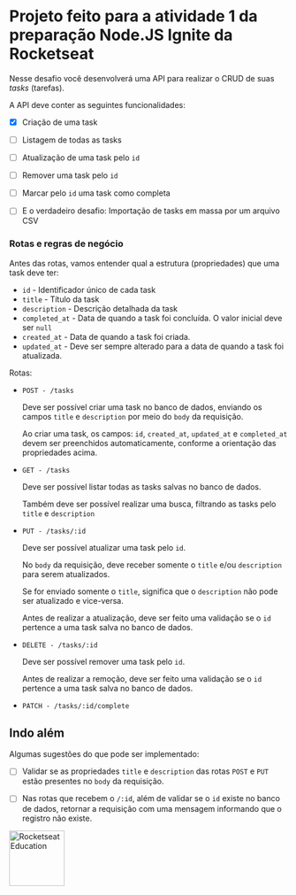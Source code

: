 # Projeto feito para a atividade 1 da preparação Node.JS Ignite da Rocketseat

Nesse desafio você desenvolverá uma API para realizar o CRUD de suas *tasks* (tarefas).

A API deve conter as seguintes funcionalidades:

- [X] Criação de uma task
- [ ] Listagem de todas as tasks
- [ ] Atualização de uma task pelo `id`
- [ ] Remover uma task pelo `id`
- [ ] Marcar pelo `id` uma task como completa
- [ ] E o verdadeiro desafio: Importação de tasks em massa por um arquivo CSV


### Rotas e regras de negócio

Antes das rotas, vamos entender qual a estrutura (propriedades) que uma task deve ter:

- `id` - Identificador único de cada task
- `title` - Título da task
- `description` - Descrição detalhada da task
- `completed_at` - Data de quando a task foi concluída. O valor inicial deve ser `null`
- `created_at` - Data de quando a task foi criada.
- `updated_at` - Deve ser sempre alterado para a data de quando a task foi atualizada.

Rotas:

- `POST - /tasks`
    
    Deve ser possível criar uma task no banco de dados, enviando os campos `title` e `description` por meio do `body` da requisição.
    
    Ao criar uma task, os campos: `id`, `created_at`, `updated_at` e `completed_at` devem ser preenchidos automaticamente, conforme a orientação das propriedades acima.
    
- `GET - /tasks`
    
    Deve ser possível listar todas as tasks salvas no banco de dados.
    
    Também deve ser possível realizar uma busca, filtrando as tasks pelo `title` e `description`
    
- `PUT - /tasks/:id`
    
    Deve ser possível atualizar uma task pelo `id`.
    
    No `body` da requisição, deve receber somente o `title` e/ou `description` para serem atualizados.
    
    Se for enviado somente o `title`, significa que o `description` não pode ser atualizado e vice-versa.
    
    Antes de realizar a atualização, deve ser feito uma validação se o `id` pertence a uma task salva no banco de dados.
    
- `DELETE - /tasks/:id`
    
    Deve ser possível remover uma task pelo `id`.
    
    Antes de realizar a remoção, deve ser feito uma validação se o `id` pertence a uma task salva no banco de dados.
    
- `PATCH - /tasks/:id/complete`

## Indo além

Algumas sugestões do que pode ser implementado:

- [ ] Validar se as propriedades `title` e `description` das rotas `POST` e `PUT` estão presentes no `body` da requisição.
- [ ] Nas rotas que recebem o `/:id`, além de validar se o `id` existe no banco de dados, retornar a requisição com uma mensagem informando que o registro não existe.


<img alt="Rocketseat Education" src="https://avatars.githubusercontent.com/u/69590972?s=200&v=4" width="100px" />
